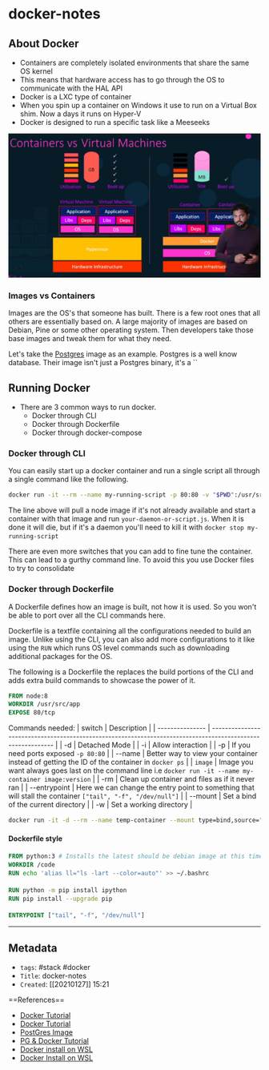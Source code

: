 # docker-notes
## About Docker
- Containers are completely isolated environments that share the same OS kernel
- This means that hardware access has to go through the OS to communicate with the HAL API
- Docker is a LXC type of container 
- When you spin up a container on Windows it use to run on a Virtual Box shim. Now a days it runs on Hyper-V
- Docker is designed to run a specific task like a Meeseeks

![](Pasted%20image%2020210127162358.png)

### Images vs Containers
Images are the OS's that someone has built. There is a few root ones that all others are essentially based on. A large majority of images are based on Debian, Pine or some other operating system. Then developers take those base images and tweak them for what they need. 

Let's take the [Postgres](https://github.com/docker-library/postgres/blob/ba302205a1300a5ad262ee770f7ac8a1038e8fde/13/Dockerfile) image as an example. Postgres is a well know database. Their image isn't just a Postgres binary, it's a ``

## Running Docker
- There are 3 common ways to run docker.
	- Docker through CLI
	- Docker through Dockerfile
	- Docker through docker-compose

### Docker through CLI
You can easily start up a docker container and run a single script all through a single command like the following.
```bash
docker run -it --rm --name my-running-script -p 80:80 -v "$PWD":/usr/src/app -w /usr/src/app node:8 node your-daemon-or-script.js
```
The line above will pull a node image if it's not already available and start a container with that image and run `your-daemon-or-script.js`. When it is done it will die, but if it's a daemon you'll need to kill it with `docker stop my-running-script`

There are even more switches that you can add to fine tune the container. This can lead to a gurthy command line. To avoid this you use Docker files to try to consolidate 

### Docker through Dockerfile
A Dockerfile defines how an image is built, not how it is used. So you won't be able to port over all the CLI commands here.

Dockerfile is a textfile containing all the configurations needed to build an image. Unlike using the CLI, you can also add more configurations to it like using the `RUN` which runs OS level commands such as downloading additional packages for the OS.

The following is a Dockerfile the replaces the build portions of the CLI and adds extra build commands to showcase the power of it.
```Dockerfile
FROM node:8
WORKDIR /usr/src/app
EXPOSE 80/tcp

```


Commands needed:
| switch          | Description                                                                                                 |
| --------------- | ----------------------------------------------------------------------------------------------------------- |
| -d              | Detached Mode                                                                                               |
| -i              | Allow interaction                                                                                                            |
| -p              | If you need ports exposed `-p 80:80`                                                                        |
| --name          | Better way to view your container instead of getting the ID of the container in `docker ps`                 |
| `image`         | Image you want always goes last on the command line i.e `docker run -it --name my-container image:version`  |
| -rm             | Clean up container and files as if it never ran                                                             |
| --entrypoint | Here we can change the entry point to something that will stall the container `["tail", "-f", "/dev/null"]` |
| --mount         | Set a bind of the current directory                                                                         |
| -w              | Set a working directory                                                                                     |

```bash
docker run -it -d --rm --name temp-container --mount type=bind,source="$(pwd)",target=/code -w /code --entrypoint /bin/bash python
```
#### Dockerfile style
```Dockerfile
FROM python:3 # Installs the latest should be debian image at this time also don't include this comment
WORKDIR /code
RUN echo 'alias ll="ls -lart --color=auto"' >> ~/.bashrc

RUN python -m pip install ipython
RUN pip install --upgrade pip

ENTRYPOINT ["tail", "-f", "/dev/null"]
```




---
## Metadata
- `tags`: #stack #docker
- `Title`: docker-notes
- `Created`: [[20210127]] 15:21

==References==
- [Docker Tutorial](https://www.youtube.com/watch?v=fqMOX6JJhGo&t=2711s)
- [Docker Tutorial](https://www.youtube.com/watch?v=fqMOX6JJhGo&t=1203s) 
- [PostGres Image](https://hub.docker.com/_/postgres)  
- [PG & Docker Tutorial](https://www.youtube.com/watch?v=aHbE3pTyG-Q)
- [Docker install on WSL](https://medium.com/@sebagomez/installing-the-docker-client-on-ubuntus-windows-subsystem-for-linux-612b392a44c4)
- [Docker Install on WSL](https://nickjanetakis.com/blog/setting-up-docker-for-windows-and-wsl-to-work-flawlessly)